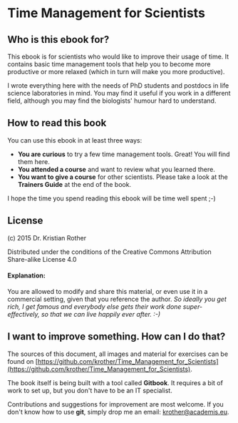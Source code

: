 
# Time Management for Scientists

## Who is this ebook for?

This ebook is for scientists who would like to improve their usage of time. It contains basic time management tools that help you to become more productive or more relaxed (which in turn will make you more productive). 

I wrote everything here with the needs of PhD students and postdocs in life science laboratories in mind. You may find it useful if you work in a different field, although you may find the biologists' humour hard to understand.

## How to read this book

You can use this ebook in at least three ways:

* **You are curious** to try a few time management tools. Great! You will find them here.
* **You attended a course** and want to review what you learned there.
* **You want to give a course** for other scientists. Please take a look at the **Trainers Guide** at the end of the book.

I hope the time you spend reading this ebook will be time well spent ;-)

## License

(c) 2015 Dr. Kristian Rother

Distributed under the conditions of the Creative Commons Attribution Share-alike License 4.0

#### Explanation: 
You are allowed to modify and share this material, or even use it in a commercial setting, given that you reference the author. *So ideally you get rich, I get famous and everybody else gets their work done super-effectively, so that we can live happily ever after. :-)*

## I want to improve something. How can I do that?

The sources of this document, all images and material for exercises can be found on [https://github.com/krother/Time_Management_for_Scientists](https://github.com/krother/Time_Management_for_Scientists).

The book itself is being built with a tool called **Gitbook**. It requires a bit of work to set up, but you don't have to be an IT specialist. 

Contributions and suggestions for improvement are most welcome. If you don't know how to use **git**, simply drop me an email: [krother@academis.eu](mailto:krother@academis.eu).
